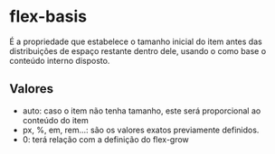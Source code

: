 # flex-basis

É a propriedade que estabelece o tamanho inicial do item antes das distribuições de espaço restante dentro dele, usando o como base o conteúdo interno disposto.

## Valores

- auto: caso o item não tenha tamanho, este será proporcional ao conteúdo do item
- px, %, em, rem...: são os valores exatos previamente definidos.
- 0: terá relação com a definição do flex-grow